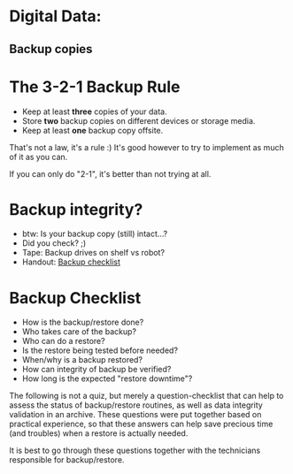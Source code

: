 <!-- 
=========================================
  BACKUP
=========================================
-->


# Digital Data:
## Backup copies



# The 3-2-1 Backup Rule 

  * Keep at least **three** copies of your data.
  * Store **two** backup copies on different devices or storage media.
  * Keep at least **one** backup copy offsite.

<aside class="notes">
That's not a law, it's a rule :)
It's good however to try to implement as much of it as you can.

If you can only do "2-1", it's better than not trying at all.
</aside>



# Backup integrity?

  * btw: Is your backup copy (still) intact...?
  * Did you check? ;)
  * Tape: Backup drives on shelf vs robot?
  * Handout: [Backup checklist](../pdf/PRINT-Backup_Checklist.pdf)



# Backup Checklist

  * How is the backup/restore done?
  * Who takes care of the backup?
  * Who can do a restore?
  * Is the restore being tested before needed?
  * When/why is a backup restored?
  * How can integrity of backup be verified?
  * How long is the expected "restore downtime"?

<aside class="notes">
The following is not a quiz, but merely a question-checklist that can help to
assess the status of backup/restore routines, as well as data integrity
validation in an archive. These questions were put together based on practical
experience, so that these answers can help save precious time (and troubles)
when a restore is actually needed.

It is best to go through these questions together
with the technicians responsible for backup/restore.
</aside>


